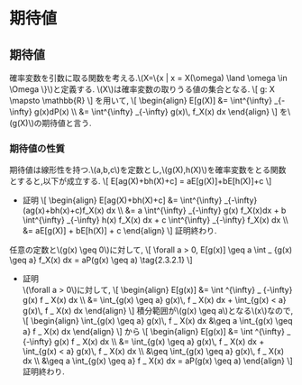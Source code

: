 # 期待値
## 期待値
確率変数を引数に取る関数を考える.\\(X=\\{x | x = X(\omega) \land \omega \in \Omega \\}\\)と定義する.
\\(X\\)は確率変数の取りうる値の集合となる.
\\[
	g: X \mapsto \mathbb{R}
\\]
を用いて,
\\[
\begin{align}
E[g(X)] &= \int^{\infty} _{-\infty} g(x)dP(x) \\\\
 &= \int^{\infty} _{-\infty} g(x)\\, f_X(x) dx
\end{align}
\\]
を\\(g(X)\\)の期待値と言う.

### 期待値の性質
期待値は線形性を持つ.\\(a,b,c\\)を定数とし,\\(g(X),h(X)\\)を確率変数をとる関数とすると,以下が成立する.
\\[
E[ag(X)+bh(X)+c] = aE[g(X)]+bE[h(X)]+c
\\]
- 証明
\\[
\begin{align}
E[ag(X)+bh(X)+c] &= \int^{\infty} _{-\infty} (ag(x)+bh(x)+c)f_X(x) dx \\\\
&= a \int^{\infty} _{-\infty} g(x) f_X(x)dx + b \int^{\infty} _{-\infty} h(x) f_X(x) dx + c \int^{\infty} _{-\infty} f_X(x) dx \\\\
&= aE[g(X)] + bE[h(X)] + c
\end{align}
\\]
証明終わり.  

任意の定数と\\(g(x) \geq 0\\)に対して,
\\[
	\forall a > 0, E[g(x)] \geq a \int _ {g(x) \geq a} f_X(x) dx = aP(g(x) \geq a) \tag{2.3.2.1}
\\]

- 証明  
\\(\forall a > 0\\)に対して,
\\[
\begin{align}
	 E[g(x)] &= \int ^{\infty} _ {-\infty} g(x) f _ X(x) dx \\\\
	 &= \int_{g(x) \geq a} g(x)\\, f _ X(x) dx + \int_{g(x) < a} g(x)\\, f _ X(x) dx
\end{align}
\\]
積分範囲が\\(g(x) \geq a\\)となる\\(x\\)なので,
\\[
\begin{align}
\int_{g(x) \geq a} g(x)\\, f _ X(x) dx &\geq a \int_{g(x) \geq a} f _ X(x) dx
\end{align}
\\]
から
\\[
\begin{align}
	 E[g(x)] &= \int ^{\infty} _ {-\infty} g(x) f _ X(x) dx \\\\
	 &= \int_{g(x) \geq a} g(x)\\, f _ X(x) dx + \int_{g(x) < a} g(x)\\, f _ X(x) dx \\\\
	 &\geq \int_{g(x) \geq a} g(x)\\, f _ X(x) dx \\\\
	 &\geq a \int_{g(x) \geq a} f _ X(x) dx = aP(g(x) \geq a)
\end{align}
\\]
証明終わり.
